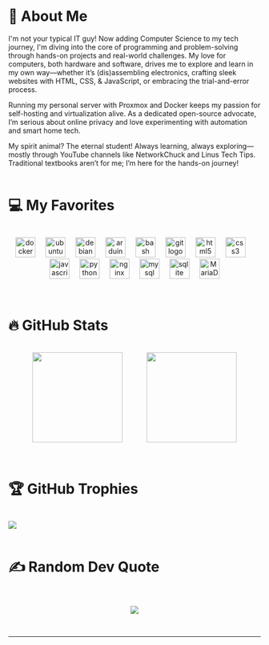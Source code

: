 # 💫 About Me
I'm not your typical IT guy! Now adding Computer Science to my tech journey, I'm diving into the core of programming and problem-solving through hands-on projects and real-world challenges. My love for computers, both hardware and software, drives me to explore and learn in my own way—whether it’s (dis)assembling electronics, crafting sleek websites with HTML, CSS, & JavaScript, or embracing the trial-and-error process.

Running my personal server with Proxmox and Docker keeps my passion for self-hosting and virtualization alive. As a dedicated open-source advocate, I’m serious about online privacy and love experimenting with automation and smart home tech.

My spirit animal? The eternal student! Always learning, always exploring—mostly through YouTube channels like NetworkChuck and Linus Tech Tips. Traditional textbooks aren’t for me; I’m here for the hands-on journey! 
<br>
<br>

# 💻 My Favorites
<br>
<!--  ![YAML](https://img.shields.io/badge/yaml-%23ffffff.svg?style=flat&logo=yaml&logoColor=151515) ![Python](https://img.shields.io/badge/python-3670A0?style=flat&logo=python&logoColor=ffdd54) ![Kotlin](https://img.shields.io/badge/kotlin-%237F52FF.svg?style=flat&logo=kotlin&logoColor=white) ![JavaScript](https://img.shields.io/badge/javascript-%23323330.svg?style=flat&logo=javascript&logoColor=%23F7DF1E) ![HTML5](https://img.shields.io/badge/html5-%23E34F26.svg?style=flat&logo=html5&logoColor=white) ![CSS3](https://img.shields.io/badge/css3-%231572B6.svg?style=flat&logo=css3&logoColor=white) ![Nginx](https://img.shields.io/badge/nginx-%23009639.svg?style=flat&logo=nginx&logoColor=white) ![SQLite](https://img.shields.io/badge/sqlite-%2307405e.svg?style=flat&logo=sqlite&logoColor=white) ![MariaDB](https://img.shields.io/badge/MariaDB-003545?style=flat&logo=mariadb&logoColor=white) ![MySQL](https://img.shields.io/badge/mysql-4479A1.svg?style=flat&logo=mysql&logoColor=white) ![Adobe Photoshop](https://img.shields.io/badge/adobe%20photoshop-%2331A8FF.svg?style=flat&logo=adobe%20photoshop&logoColor=white) ![Docker](https://img.shields.io/badge/docker-%230db7ed.svg?style=flat&logo=docker&logoColor=white) ![Home Assistant](https://img.shields.io/badge/home%20assistant-%2341BDF5.svg?style=flat&logo=home-assistant&logoColor=white) ![Arduino](https://img.shields.io/badge/-Arduino-00979D?style=flat&logo=Arduino&logoColor=white)  -->
<div align="center">
  <picture>
    <img src="https://cdn.jsdelivr.net/gh/devicons/devicon/icons/docker/docker-original.svg" height="40" alt="docker logo"  />
  </picture>
  <img width="12" />
  <picture>
    <img src="https://cdn.simpleicons.org/ubuntu/E95420" height="40" alt="ubuntu logo"  />
  </picture>
  <img width="12" />
  <picture>
    <img src="https://cdn.jsdelivr.net/gh/devicons/devicon/icons/debian/debian-original.svg" height="40" alt="debian logo"  />
  </picture>
  <img width="12" />
  <picture>
    <img src="https://cdn.simpleicons.org/arduino/00979D" height="40" alt="arduino logo"  />
  </picture>
  <img width="12" />
  <picture>
    <img src="https://cdn.simpleicons.org/gnubash/4EAA25" height="40" alt="bash logo"  />
  </picture>
  <img width="12" />
  <picture>
    <img src="https://cdn.jsdelivr.net/gh/devicons/devicon/icons/git/git-original.svg" height="40" alt="git logo"  />
  </picture>
  <img width="12" />
  <picture>
    <img src="https://cdn.jsdelivr.net/gh/devicons/devicon/icons/html5/html5-original.svg" height="40" alt="html5 logo"  />
  </picture>
  <img width="12" />
  <picture>
    <img src="https://cdn.jsdelivr.net/gh/devicons/devicon/icons/css3/css3-original.svg" height="40" alt="css3 logo"  />
  </picture>
  <img width="12" />
  <picture>
    <img src="https://skillicons.dev/icons?i=js" height="40" alt="javascript logo"  />
  </picture>
  <img width="12" />
  <picture>
    <img src="https://cdn.jsdelivr.net/gh/devicons/devicon/icons/python/python-original.svg" height="40" alt="python logo"  />
  </picture>
  <img width="12" />
  <picture>
    <img src="https://cdn.simpleicons.org/nginx/009639" height="40" alt="nginx logo"  />
  </picture>
  <img width="12" />
  <picture>
    <img src="https://cdn.jsdelivr.net/gh/devicons/devicon/icons/mysql/mysql-original.svg" height="40" alt="mysql logo"  />
  </picture>
  <img width="12" />
  <picture>
    <img src="https://cdn.simpleicons.org/sqlite/003B57" height="40" alt="sqlite logo"  />
  </picture>
  <img width="12" />
  <picture>
    <img src="https://mariadb.com/wp-content/uploads/2019/11/mariadb-logo-vert_blue-transparent.png" height="40" alt="MariaDB logo"  />
  </picture>
</div>  
<br>
<br>


# 🔥 GitHub Stats
<br>
<div align="center" style="display: flex !important; flex-direction: row !important; flex-wrap: nowrap !important; justify-content: space-evenly !important; align-items: center !important;">
  <img src="https://github-readme-stats.vercel.app/api?username=programmer584&theme=tokyonight&hide_border=true&include_all_commits=false&count_private=true" style="max-width: 100% !important; height: 180px !important;" />
  <img src="https://github-readme-stats.vercel.app/api/top-langs/?username=programmer584&theme=tokyonight&hide_border=true&include_all_commits=true&count_private=true&layout=compact" style="max-width: 100% !important; height: 180px !important;" />
</div>  
<br>
<br>


# 🏆 GitHub Trophies
<br>

<picture>
  <img src="https://github-profile-trophy.vercel.app/?username=programmer584&theme=radical&no-frame=true&no-bg=false&margin-w=4" />
</picture>
<br>
<br>

# ✍️ Random Dev Quote
<br>
<p align="center">
  <picture>
    <img src="https://quotes-github-readme.vercel.app/api?type=horizontal&theme=tokyonight" />
  </picture>
</p>  
<br>



---
<!-- Visitors count deactivated -->

<!-- Proudly created with GPRM ( https://gprm.itsvg.in )
and https://profile-readme-generator.com/ -->
